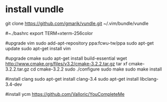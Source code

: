 # install vundle
git clone https://github.com/gmarik/vundle.git ~/.vim/bundle/vundle

#~./bashrc
export TERM=xterm-256color

#upgrade vim
sudo add-apt-repository ppa:fcwu-tw/ppa
sudo apt-get update
sudo apt-get install vim

#upgrade cmake
sudo apt-get install build-essential
wget http://www.cmake.org/files/v3.2/cmake-3.2.2.tar.gz
tar xf cmake-3.2.2.tar.gz
cd cmake-3.2.2
sudo ./configure
sudo make
sudo make install

#install clang
sudo apt-get install clang-3.4
sudo apt-get install libclang-3.4-dev

#install ycm
https://github.com/Valloric/YouCompleteMe
